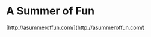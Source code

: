 <!--
id: 114524214
link: http://tumblr.atmos.org/post/114524214/a-summer-of-fun
slug: a-summer-of-fun
date: Thu May 28 2009 16:12:00 GMT-0700 (PDT)
publish: 2009-05-028
tags: 
title: A Summer of Fun
-->


A Summer of Fun
===============

[http://asummeroffun.com/](http://asummeroffun.com/)

